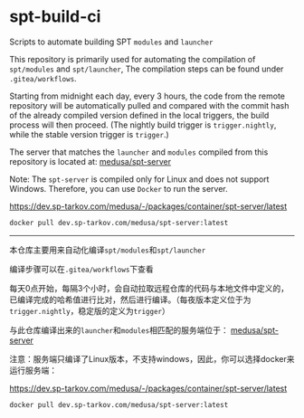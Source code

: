# spt-build-ci

Scripts to automate building SPT `modules` and `launcher`

This repository is primarily used for automating the compilation of `spt/modules` and `spt/launcher`, The compilation steps can be found under `.gitea/workflows`.

Starting from midnight each day, every 3 hours, the code from the remote repository will be automatically pulled and compared with the commit hash of the already compiled version defined in the local triggers, the build process will then proceed. (The nightly build trigger is `trigger.nightly`, while the stable version trigger is `trigger`.)

The server that matches the `launcher` and `modules` compiled from this repository is located at: [medusa/spt-server](https://dev.sp-tarkov.com/medusa/spt-server.git)

Note: The `spt-server` is compiled only for Linux and does not support Windows. Therefore, you can use `Docker` to run the server.

https://dev.sp-tarkov.com/medusa/-/packages/container/spt-server/latest

```bash
docker pull dev.sp-tarkov.com/medusa/spt-server:latest
```

---

本仓库主要用来自动化编译`spt/modules`和`spt/launcher`

编译步骤可以在`.gitea/workflows`下查看

每天0点开始，每隔3个小时，会自动拉取远程仓库的代码与本地文件中定义的，已编译完成的哈希值进行比对，然后进行编译。（每夜版本定义位于为`trigger.nightly`，稳定版的定义为`trigger`）

与此仓库编译出来的`launcher`和`modules`相匹配的服务端位于： [medusa/spt-server](https://dev.sp-tarkov.com/medusa/spt-server.git)

注意：服务端只编译了Linux版本，不支持windows，因此，你可以选择docker来运行服务端：

https://dev.sp-tarkov.com/medusa/-/packages/container/spt-server/latest

```bash
docker pull dev.sp-tarkov.com/medusa/spt-server:latest
```

